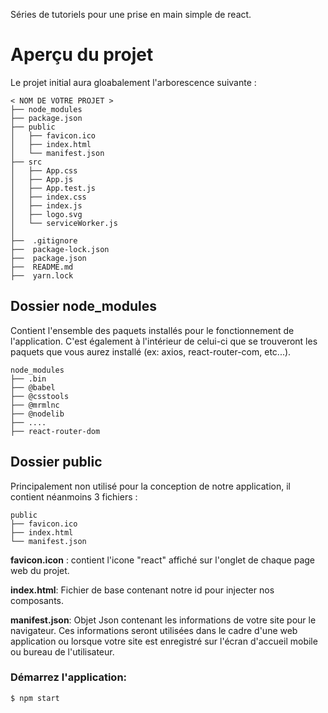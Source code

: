 Séries de tutoriels pour une prise en main simple de react.

# Aperçu du projet
Le projet initial aura gloabalement l'arborescence suivante :

```
< NOM DE VOTRE PROJET >
├── node_modules
├── package.json
├── public
│   ├── favicon.ico
│   ├── index.html
│   └── manifest.json
├── src
│   ├── App.css
│   ├── App.js
│   ├── App.test.js
│   ├── index.css
│   ├── index.js
│   ├── logo.svg
│   └── serviceWorker.js
│
├──  .gitignore
├──  package-lock.json
├──  package.json
├──  README.md
├──  yarn.lock

```
## Dossier node_modules
Contient l'ensemble des paquets installés pour le fonctionnement de l'application.
C'est également à l'intérieur de celui-ci que se trouveront les paquets que vous aurez installé (ex: axios, react-router-com, etc...).
```
node_modules
├── .bin
├── @babel
├── @csstools
├── @mrmlnc
├── @nodelib
├── ....
├── react-router-dom
```
## Dossier public
Principalement non utilisé  pour la conception de notre application, il contient néanmoins 3 fichiers :
```
public
├── favicon.ico
├── index.html
└── manifest.json
```
**favicon.icon** : contient l'icone "react" affiché sur l'onglet de chaque page web du projet.

**index.html**: Fichier de base contenant notre id <App> pour injecter nos composants.

**manifest.json**: Objet Json contenant les informations de votre site pour le navigateur. Ces informations seront utilisées dans le cadre d'une web application ou lorsque votre site est enregistré sur l'écran d'accueil mobile ou bureau de l'utilisateur.

### Démarrez l'application:

```
$ npm start

```


